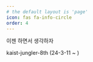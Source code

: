 ```yaml
---
# the default layout is 'page'
icon: fas fa-info-circle
order: 4
---
```

이젠 하면서 생각하자

kaist-jungler-8th (24-3-11 ~ )

